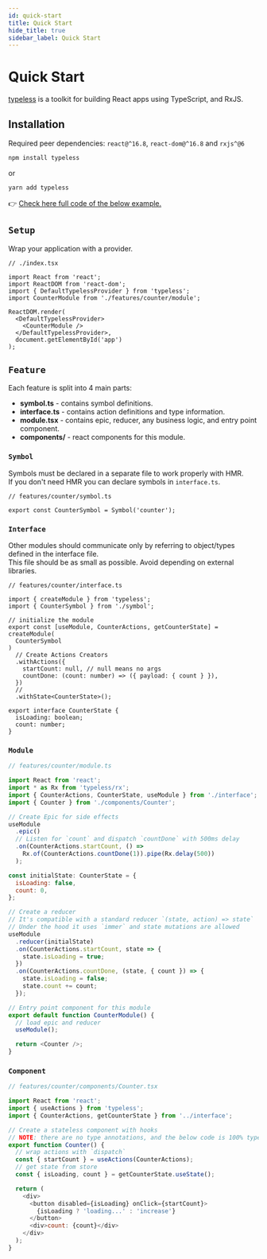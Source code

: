 ```yaml
---
id: quick-start
title: Quick Start
hide_title: true
sidebar_label: Quick Start
---
```


# Quick Start

[typeless](https://github.com/typeless-js/typeless) is a toolkit for building React apps using TypeScript, and RxJS.

## Installation

Required peer dependencies: `react@^16.8`, `react-dom@^16.8` and `rxjs^@6`

```bash
npm install typeless
```

or

```bash
yarn add typeless
```

👉 [Check here full code of the below example.](https://codesandbox.io/s/x3qwol55xq)

## `Setup`

Wrap your application with a provider.

```tsx
// ./index.tsx

import React from 'react';
import ReactDOM from 'react-dom';
import { DefaultTypelessProvider } from 'typeless';
import CounterModule from './features/counter/module';

ReactDOM.render(
  <DefaultTypelessProvider>
    <CounterModule />
  </DefaultTypelessProvider>,
  document.getElementById('app')
);
```

## `Feature`

Each feature is split into 4 main parts:

- **symbol.ts** - contains symbol definitions.
- **interface.ts** - contains action definitions and type information.
- **module.tsx** - contains epic, reducer, any business logic, and entry point component.
- **components/** - react components for this module.

### `Symbol`

Symbols must be declared in a separate file to work properly with HMR.  
 If you don't need HMR you can declare symbols in `interface.ts`.

```tsx
// features/counter/symbol.ts

export const CounterSymbol = Symbol('counter');
```

### `Interface`

Other modules should communicate only by referring to object/types defined in the interface file.  
This file should be as small as possible. Avoid depending on external libraries.

```tsx
// features/counter/interface.ts

import { createModule } from 'typeless';
import { CounterSymbol } from './symbol';

// initialize the module
export const [useModule, CounterActions, getCounterState] = createModule(
  CounterSymbol
)
  // Create Actions Creators
  .withActions({
    startCount: null, // null means no args
    countDone: (count: number) => ({ payload: { count } }),
  })
  //
  .withState<CounterState>();

export interface CounterState {
  isLoading: boolean;
  count: number;
}
```

### `Module`

```js
// features/counter/module.ts

import React from 'react';
import * as Rx from 'typeless/rx';
import { CounterActions, CounterState, useModule } from './interface';
import { Counter } from './components/Counter';

// Create Epic for side effects
useModule
  .epic()
  // Listen for `count` and dispatch `countDone` with 500ms delay
  .on(CounterActions.startCount, () =>
    Rx.of(CounterActions.countDone(1)).pipe(Rx.delay(500))
  );

const initialState: CounterState = {
  isLoading: false,
  count: 0,
};

// Create a reducer
// It's compatible with a standard reducer `(state, action) => state`
// Under the hood it uses `immer` and state mutations are allowed
useModule
  .reducer(initialState)
  .on(CounterActions.startCount, state => {
    state.isLoading = true;
  })
  .on(CounterActions.countDone, (state, { count }) => {
    state.isLoading = false;
    state.count += count;
  });

// Entry point component for this module
export default function CounterModule() {
  // load epic and reducer
  useModule();

  return <Counter />;
}
```

### `Component`

```js
// features/counter/components/Counter.tsx

import React from 'react';
import { useActions } from 'typeless';
import { CounterActions, getCounterState } from '../interface';

// Create a stateless component with hooks
// NOTE: there are no type annotations, and the below code is 100% type-safe!
export function Counter() {
  // wrap actions with `dispatch`
  const { startCount } = useActions(CounterActions);
  // get state from store
  const { isLoading, count } = getCounterState.useState();

  return (
    <div>
      <button disabled={isLoading} onClick={startCount}>
        {isLoading ? 'loading...' : 'increase'}
      </button>
      <div>count: {count}</div>
    </div>
  );
}
```
